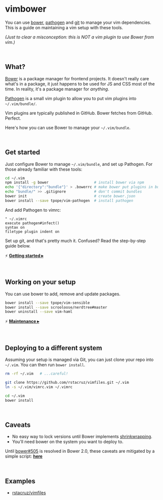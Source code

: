 # vimbower

You can use [bower], [pathogen] and [git] to manage your vim dependencies. This is a guide on maintaining a vim setup with these tools.

*(Just to clear a misconception: this is NOT a vim plugin to use Bower from vim.)*

<br>

## What?

[Bower] is a package manager for frontend projects. It doesn't really care what's in a package, it just happens to be used for JS and CSS most of the time. In reality, it's a package manager for *anything*.

[Pathogen] is a small vim plugin to allow you to put vim plugins into `~/.vim/bundle/`.

Vim plugins are typically published in GitHub. Bower fetches from GitHub. Perfect.

Here's how you can use Bower to manage your `~/.vim/bundle`.

<br>

## Get started

Just configure Bower to manage `~/.vim/bundle`, and set up Pathogen. For those already familiar with these tools:

```sh
cd ~/.vim
npm install -g bower                     # install bower via npm
echo '{"directory":"bundle"}' > .bowerrc # make bower put plugins in bundle/
echo "bundle/" >> .gitignore             # don't commit bundles
bower init                               # create bower.json
bower install --save tpope/vim-pathogen  # install pathogen
```

And add Pathogen to vimrc:

```vim
" ~/.vimrc
execute pathogen#infect()
syntax on
filetype plugin indent on
```

Set up git, and that's pretty much it. Confused? Read the step-by-step guide below.

:zap: **[Getting started ▸](Getting_started.md)**

<br>

## Working on your setup

You can use bower to add, remove and update packages.

```sh
bower install --save tpope/vim-sensible
bower install --save scrooloose/nerdtree#master
bower uninstall --save vim-haml
```

:zap: __[Maintenance ▸](Maintaining.md)__

<br>

## Deploying to a different system

Assuming your setup is managed via Git, you can just clone your repo into `~/.vim`. You can then run `bower install`.

```sh
rm -rf ~/.vim   # ...careful!

git clone https://github.com/rstacruz/vimfiles.git ~/.vim
ln -s ~/.vim/vimrc.vim ~/.vimrc

cd ~/.vim
bower install
```

<br>

## Caveats

* No easy way to lock versions until Bower implements [shrinkwrapping][bower#505].
* You'll need bower on the system you want to deploy to.

Until [bower#505] is resolved in Bower 2.0, these caveats are mitigated by a simple script: **[here](https://github.com/rstacruz/vimfiles/blob/master/bin/lock)**

<br>

## Examples

* [rstacruz/vimfiles](http://github.com/rstacruz/vimfiles)

[pathogen]: https://github.com/tpope/vim-pathogen
[bower]: http://bower.io
[Homebrew]: http://brew.sh
[nvm]: https://github.com/creationix/nvm
[node.js]: http://nodejs.org
[pathogen-setup]: https://github.com/tpope/vim-pathogen#runtime-path-manipulation
[git]: http://git-scm.com
[nerdtree]: https://github.com/scrooloose/nerdtree/releases
[bower#505]: https://github.com/bower/bower/issues/505
[github.com/vim-scripts]: https://github.com/vim-scripts
